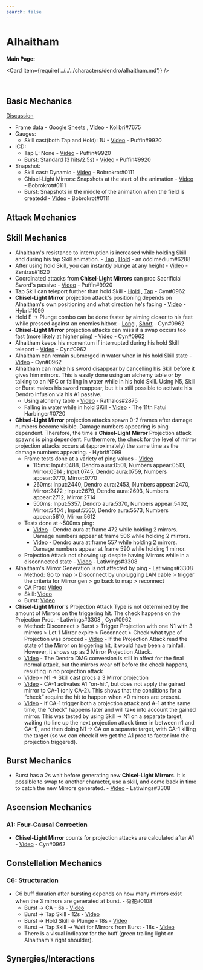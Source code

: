 ```yaml
---
search: false
---
```


# Alhaitham

**Main Page:**

<Card item={require('../../../characters/dendro/alhaitham.md')} />

<br />


## Basic Mechanics
[Discussion](https://tickets.deeznuts.moe/transcripts/alhaitham-basic-mechanics)

* Frame data - [Google Sheets](https://docs.google.com/spreadsheets/d/1qznqZMkFRRFKpzEXvQ_bJAXoleI2BrV-nKNAusJoYrU/edit?usp=sharing) , [Video](https://youtu.be/zqm1ypb3qUo) - Kolibri\#7675
* Gauges:
    * Skill cast(both Tap and Hold): 1U - [Video](https://youtu.be/RSHSW3oktvM) - Puffin\#9920
* ICD:
    * Tap E: None - [Video](https://youtu.be/hFJm5tXBaqE) - Puffin\#9920
    * Burst: Standard (3 hits/2.5s) - [Video](https://youtu.be/GyMBxHiEtBc) - Puffin\#9920
* Snapshot:
    * Skill cast: Dynamic - [Video](https://youtu.be/K7tAv2997Jk) - Bobrokrot\#0111
    * Chisel-Light Mirrors: Snapshots at the start of the animation - [Video](https://youtu.be/ySzAI3KqYeg) - Bobrokrot\#0111
    * Burst: Snapshots in the middle of the animation when the field is createdd - [Video](https://youtu.be/K7tAv2997Jk) - Bobrokrot\#0111
## Attack Mechanics

## Skill Mechanics

* Alhaitham's resistance to interruption is increased while holding Skill and during his tap Skill animation. - [Tap](https://youtu.be/gfnVh3yNTQo) , [Hold](https://youtu.be/2md6wXzpnGY) - an odd medium\#6288
* After using hold Skill, you can instantly plunge at any height - [Video](https://www.youtube.com/watch?v=BOhWzxBTOQI) - Zentras\#1620
* Coordinated attacks from **Chisel-Light Mirrors** can proc Sacrificial Sword's passive - [Video](https://youtu.be/EBJNdDN8rnk) - Puffin\#9920
* Tap Skill can teleport further than hold Skill - [Hold](https://www.youtube.com/watch?v=MUMQaxMbTTQ) , [Tap](https://www.youtube.com/watch?v=mTJ_iTrEsos) - Cyn\#0962
* **Chisel-Light Mirror** projection attack's positioning depends on Alhaitham's own positioning and what direction he's facing - [Video](https://youtu.be/iCCiERsGeGE) - Hybri\#1099
* Hold E -> Plunge combo can be done faster by aiming closer to his feet while pressed against an enemies hitbox - [Long](https://www.youtube.com/watch?v=WsuLjvyEJdI) , [Short](https://www.youtube.com/watch?v=WhXnvRZ0pKo) - Cyn\#0962
* **Chisel-Light Mirror** projection attacks can miss if a swap occurs too fast (more likely at higher ping) - [Video](https://www.youtube.com/watch?v=bpzOUSaxWT4) - Cyn\#0962
* Alhaitham keeps his momentum if interrupted during his hold Skill teleport - [Video](https://www.youtube.com/watch?v=6DD4AZOGyn4) - Cyn\#0962
* Alhaitham can remain submerged in water when in his hold Skill state - [Video](https://www.youtube.com/watch?v=ROQ01hLr_PI) - Cyn\#0962
* Alhaitham can make his sword disappear by cancelling his Skill before it gives him mirrors. This is easily done using an alchemy table or by talking to an NPC or falling in water while in his hold Skill. Using N5, Skill or Burst makes his sword reappear, but it is still possible to activate his Dendro infusion via his A1 passive. 
    * Using alchemy table - [Video](https://youtu.be/gnOmsZGJ3kQ) - Rathalos\#2875
    * Falling in water while in hold SKill - [Video](https://youtu.be/2WpyAM3jxFc) - The 11th Fatui Harbinger\#0720
* **Chisel-Light Mirror** projection attacks spawn 0-2 frames after damage numbers become visible. Damage numbers appearing is ping-dependent. Therefore, the time a **Chisel-Light Mirror** Projection attack spawns is ping dependent. Furthermore, the check for the level of mirror projection attacks occurs at (approximately) the same time as the damage numbers appearing. - Hybri\#1099
    * Frame tests done at a variety of ping values - [Video](https://youtu.be/CnJJWus6x84)
        * 115ms: Input:0488, Dendro aura:0501, Numbers appear:0513, Mirror:0514 ;  Input:0745, Dendro aura:0759, Numbers appear:0770, Mirror:0770
        * 260ms: Input:2440, Dendro aura:2453, Numbers appear:2470, Mirror:2472 ; Input:2679, Dendro aura:2693, Numbers appear:2712, Mirror:2714
        * 500ms: Input:5357, Dendro aura:5370, Numbers appear:5402, Mirror:5404 ; Input:5560, Dendro aura:5573, Numbers appear:5610, Mirror:5612
    * Tests done at ~500ms ping:
        * [Video](https://youtu.be/4TT9bfNoeEU) - Dendro aura at frame 472 while holding 2 mirrors. Damage numbers appear at frame 506 while holding 2 mirrors.
        * [Video](https://youtu.be/aU69HYX9SPk) - Dendro aura at frame 557 while holding 2 mirrors. Damage numbers appear at frame 590 while holding 1 mirror.
    * Projection Attack not showing up despite having Mirrors while in a disconnected state - [Video](https://imgur.com/B561rut) - Latiwings\#3308
* Alhaitham's Mirror Generation is not affected by ping - Latiwings\#3308
    * Method: Go to map > Disconnect by unplugging LAN cable > trigger the criteria for Mirror gen > go back to map > reconnect
    * CA Proc: [Video](https://imgur.com/iE8SY2o)
    * Skill: [Video](https://imgur.com/demSbc9)
    * Burst: [Video](https://imgur.com/z34O29x)
* **Chisel-Light Mirror**'s Projection Attack Type is not determined by the amount of Mirrors on the triggering hit. The check happens on the Projection Proc. - Latiwings\#3308 , Cyn\#0962
    * Method: Disconnect > Burst > Trigger Projection with one N1 with 3 mirrors > Let 1 Mirror expire > Reconnect > Check what type of Projection was procced - [Video](https://imgur.com/TOleVV5) - If the Projection Attack read the state of the Mirror on triggering hit, it would have been a rainfall. However, it shows up as 2 Mirror Projection Attack. 
    * [Video](https://www.youtube.com/watch?v=ktpIfGhHfGQ) - The Dendro DMG conversion is still in affect for the final normal attack, but the mirrors wear off before the check happens, resulting in no projection attack
    * [Video](https://www.youtube.com/watch?v=aR7v9QfcSBA) -  N1 -> Skill cast procs a 3 Mirror projection 
    * [Video](https://www.youtube.com/watch?v=AhMZC-QujxY) - CA-1 activates A1 "on-hit", but does not apply the gained mirror to CA-1 (only CA-2). This shows that the conditions for a “check” require the hit to happen when >0 mirrors are present.
    * [Video](https://www.youtube.com/watch?v=fnWr70EsG_Q) -  If CA-1 trigger both a projection attack and A-1 at the same time, the "check" happens later and will take into account the gained mirror.
    This was tested by using Skill -> N1 on a separate target, waiting (to line up the next projection attack timer in between n1 and CA-1), and then doing N1 -> CA on a separate target, with CA-1 killing the target (so we can check if we get the A1 proc to factor into the projection triggered).
## Burst Mechanics

* Burst has a 2s wait before generating new **Chisel-Light Mirrors**. It is possible to swap to another character, use a skill, and come back in time to catch the new Mirrors generated. - [Video](https://youtu.be/hHC1ZE-fkbs) - Latiwings\#3308
## Ascension Mechanics

### A1: Four-Causal Correction
* **Chisel-Light Mirror** counts for projection attacks are calculated after A1 - [Video](https://www.youtube.com/watch?v=8i_VaM5Uw-c) - Cyn\#0962

## Constellation Mechanics

### C6: Structuration

* C6 buff duration after bursting depends on how many mirrors exist when the 3 mirrors are generated at burst. - 荷花\#0108
    * Burst -> CA - 6s - [Video](https://www.youtube.com/watch?v=pyu0BYlXIp4)
    * Burst -> Tap Skill - 12s - [Video](https://www.youtube.com/watch?v=5Pc6An90PZc)
    * Burst -> Hold Skill -> Plunge - 18s - [Video](https://www.youtube.com/watch?v=4_X4DPRYUDw)
    * Burst -> Tap Skill -> Wait for Mirrors from Burst - 18s - [Video](https://www.youtube.com/watch?v=VaqIcNPYzYc)
    * There is a visual indicator for the buff (green trailing light on Alhaitham's right shoulder).

## Synergies/Interactions

